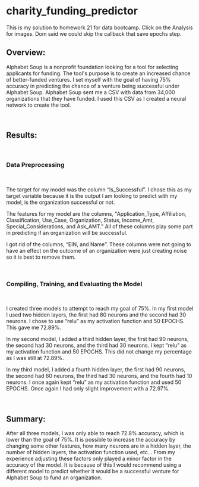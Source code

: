 # charity_funding_predictor
This is my solution to homework 21 for data bootcamp. Click on the Analysis for images. Dom said we could skip the callback that save epochs step.


## Overview:
Alphabet Soup is a nonprofit foundation looking for a tool for selecting applicants for funding. The tool's purpose is to create an increased chance of better-funded ventures. I set myself with the goal of having 75% accuracy in predicting the chance of a venture being successful under Alphabet Soup. Alphabet Soup sent me a CSV with data from 34,000 organizations that they have funded. I used this CSV as I created a neural network to create the tool.

<br>

## Results:
<br>

### Data Preprocessing
<br>

The target for my model was the column “Is_Successful”. I chose this as my target variable because it is the output I am looking to predict with my model, is the organization successful or not.

The features for my model are the columns, "Application_Type, Affiliation, Classification, Use_Case, Organization, Status, Income_Amt, Special_Considerations,  and Ask_AMT.” All of these columns play some part in predicting if an organization will be successful.

I got rid of the columns, “EIN, and Name”. These columns were not going to have an effect on the outcome of an organization were just creating noise so it is best to remove them.

<br>

### Compiling, Training, and Evaluating the Model
<br>

I created three models to attempt to reach my goal of 75%. In my first model I used two hidden layers, the first had 80 neurons and the second had 30 neurons. I chose to use “relu” as my activation function and 50 EPOCHS. This gave me 72.89%. 


In my second model, I added a third hidden layer, the first had 90 neurons, the second had 30 neurons, and the third had 30 neurons. I kept “relu” as my activation function and 50 EPOCHS. This did not change my percentage as I was still at 72.89%.


In my third model, I added a fourth hidden layer, the first had 90 neurons, the second had 60 neurons, the third had 30 neurons, and the fourth had 10 neurons. I once again kept “relu” as my activation function and used 50 EPOCHS. Once again I had only slight improvement with a 72.97%.  

<br>

## Summary:
After all three models, I was only able to reach 72.8% accuracy, which is lower than the goal of 75%. It is possible to increase the accuracy by changing some other features, how many neurons are in a hidden layer, the number of hidden layers, the activation function used, etc... From my experience adjusting these factors only played a minor factor in the accuracy of the model. It is because of this I would recommend using a different model to predict whether it would be a successful venture for Alphabet Soup to fund an organization.
